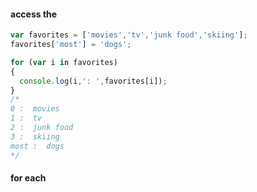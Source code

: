 #### access the 

```javascript
var favorites = ['movies','tv','junk food','skiing'];
favorites['most'] = 'dogs';

for (var i in favorites)
{
  console.log(i,': ',favorites[i]);
}
/*
0 :  movies
1 :  tv
2 :  junk food
3 :  skiing
most :  dogs
*/
```

#### for each
